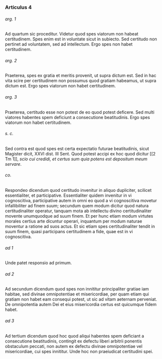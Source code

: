 ### Articulus 4

###### arg. 1
Ad quartum sic proceditur. Videtur quod spes viatorum non habeat certitudinem. Spes enim est in voluntate sicut in subiecto. Sed certitudo non pertinet ad voluntatem, sed ad intellectum. Ergo spes non habet certitudinem.

###### arg. 2
Praeterea, spes ex gratia et meritis provenit, ut supra dictum est. Sed in hac vita scire per certitudinem non possumus quod gratiam habeamus, ut supra dictum est. Ergo spes viatorum non habet certitudinem.

###### arg. 3
Praeterea, certitudo esse non potest de eo quod potest deficere. Sed multi viatores habentes spem deficiunt a consecutione beatitudinis. Ergo spes viatorum non habet certitudinem.

###### s. c.
Sed contra est quod spes est certa expectatio futurae beatitudinis, sicut Magister dicit, XXVI dist. III Sent. Quod potest accipi ex hoc quod dicitur [[2 Tm 1]], *scio cui credidi, et certus sum quia potens est depositum meum servare*.

###### co.
Respondeo dicendum quod certitudo invenitur in aliquo dupliciter, scilicet essentialiter, et participative. Essentialiter quidem invenitur in vi cognoscitiva, participative autem in omni eo quod a vi cognoscitiva movetur infallibiliter ad finem suum; secundum quem modum dicitur quod natura certitudinaliter operatur, tanquam mota ab intellectu divino certitudinaliter movente unumquodque ad suum finem. Et per hunc etiam modum virtutes morales certius arte dicuntur operari, inquantum per modum naturae moventur a ratione ad suos actus. Et sic etiam spes certitudinaliter tendit in suum finem, quasi participans certitudinem a fide, quae est in vi cognoscitiva.

###### ad 1
Unde patet responsio ad primum.

###### ad 2
Ad secundum dicendum quod spes non innititur principaliter gratiae iam habitae, sed divinae omnipotentiae et misericordiae, per quam etiam qui gratiam non habet eam consequi potest, ut sic ad vitam aeternam perveniat. De omnipotentia autem Dei et eius misericordia certus est quicumque fidem habet.

###### ad 3
Ad tertium dicendum quod hoc quod aliqui habentes spem deficiant a consecutione beatitudinis, contingit ex defectu liberi arbitrii ponentis obstaculum peccati, non autem ex defectu divinae omnipotentiae vel misericordiae, cui spes innititur. Unde hoc non praeiudicat certitudini spei.

